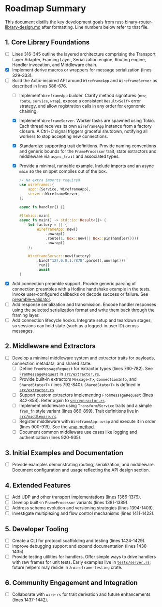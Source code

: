 # Roadmap Summary

This document distills the key development goals from
[rust-binary-router-library-design.md](rust-binary-router-library-design.md)
after formatting. Line numbers below refer to that file.

## 1. Core Library Foundations

- [ ] Lines 316-345 outline the layered architecture comprising the Transport
  Layer Adapter, Framing Layer, Serialization engine, Routing engine, Handler
  invocation, and Middleware chain.
- [x] Implement derive macros or wrappers for message serialization (lines
  329-333).
- [ ] Build the Actix-inspired API around `WireframeApp` and `WireframeServer`
  as described in lines 586-676.
  - [ ] Implement `WireframeApp` builder.
        Clarify method signatures (`new`, `route`, `service`, `wrap`),
        expose a consistent `Result<Self>` error strategy, and allow
        registration calls in any order for ergonomic chaining.
  - [x] Implement `WireframeServer`.
        Worker tasks are spawned using Tokio. Each thread receives its own
        `WireframeApp` instance from a factory closure. A Ctrl+C signal triggers
        graceful shutdown, notifying all workers to stop accepting new
        connections.
  - [x] Standardize supporting trait definitions.
        Provide naming conventions and generic bounds for the
        `FrameProcessor` trait, state extractors and middleware via
        `async_trait` and associated types.
  - [x] Provide a minimal, runnable example.
        Include imports and an async `main` so the snippet compiles out of
        the box.

    ```rust
    // No extra imports required
    use wireframe::{
        app::{Service, WireframeApp},
        server::WireframeServer,
    };

    async fn handler() {}

    #[tokio::main]
    async fn main() -> std::io::Result<()> {
        let factory = || {
            WireframeApp::new()
                .unwrap()
                .route(1, Box::new(|| Box::pin(handler())))
                .unwrap()
        };

        WireframeServer::new(factory)
            .bind("127.0.0.1:7878".parse().unwrap())?
            .run()
            .await
    }
    ```

- [x] Add connection preamble support.
      Provide generic parsing of connection preambles with a Hotline handshake
      example in the tests. Invoke user-configured callbacks on decode success
      or failure. See [preamble-validator](preamble-validator.md).
- [ ] Add response serialization and transmission.
      Encode handler responses using the selected serialization format and write
      them back through the framing layer.
- [ ] Add connection lifecycle hooks.
      Integrate setup and teardown stages, so sessions can hold state (such as a
      logged-in user ID) across messages.

## 2. Middleware and Extractors

- [ ] Develop a minimal middleware system and extractor traits for payloads,
  connection metadata, and shared state.
  - [ ] Define `FromMessageRequest` for extractor types (lines 760-782).
        See [`FromMessageRequest`][from-message-request] in
        [`src/extractor.rs`](../src/extractor.rs).
  - [ ] Provide built-in extractors `Message<T>`, `ConnectionInfo`, and
        `SharedState<T>` (lines 792-840). `SharedState<T>` is defined in
        [`src/extractor.rs`](../src/extractor.rs#L54-L87).
  - [ ] Support custom extractors implementing `FromMessageRequest`
        (lines 842-858). Refer again to
        [`src/extractor.rs`](../src/extractor.rs#L39-L52).
  - [ ] Implement middleware using `Transform`/`Service` traits and a simple
        `from_fn` style variant (lines 866-899). Trait definitions live in
        [`src/middleware.rs`](../src/middleware.rs#L59-L80).
  - [ ] Register middleware with `WireframeApp::wrap` and execute it in order
        (lines 900-919). See the [`wrap` method](../src/app.rs#L73-L84).
  - [ ] Document common middleware use cases like logging and authentication
        (lines 920-935).

[from-message-request]: ../src/extractor.rs#L39-L52

## 3. Initial Examples and Documentation

- [ ] Provide examples demonstrating routing, serialization, and middleware.
  Document configuration and usage reflecting the API design section.

## 4. Extended Features

- [ ] Add UDP and other transport implementations (lines 1366-1379).
- [ ] Develop built-in `FrameProcessor` variants (lines 1381-1389).
- [ ] Address schema evolution and versioning strategies (lines 1394-1409).
- [ ] Investigate multiplexing and flow control mechanisms (lines 1411-1422).

## 5. Developer Tooling

- [ ] Create a CLI for protocol scaffolding and testing (lines 1424-1429).
- [ ] Improve debugging support and expand documentation (lines 1430-1435).
- [ ] Provide testing utilities for handlers.
      Offer simple ways to drive handlers with raw frames for unit tests.
      Early examples live in [`tests/server.rs`](../tests/server.rs); future
      helpers may reside in a `wireframe-testing` crate.

## 6. Community Engagement and Integration

- [ ] Collaborate with `wire-rs` for trait derivation and future enhancements
  (lines 1437-1442).

